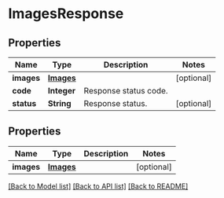 
# ImagesResponse


## Properties
Name | Type | Description | Notes
------------ | ------------- | ------------- | -------------
**images** | [**Images**](Images.md) |  | [optional]
**code** | **Integer** | Response status code. | 
**status** | **String** | Response status. | [optional]


## Properties
Name | Type | Description | Notes
------------ | ------------- | ------------- | -------------
**images** | [**Images**](Images.md) |  |  [optional]

[[Back to Model list]](../../README.md#documentation-for-models) [[Back to API list]](../../README.md#documentation-for-api-endpoints) [[Back to README]](../../README.md)


